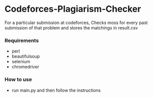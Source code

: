 # Codeforces-Plagiarism-Checker

For a particular submission at codeforces, Checks moss for every past submission of that problem and stores the matchings in result.csv

### Requirements
- perl
- beautifulsoup
- selenium
- chromedriver

### How to use
- run main.py and then follow the instructions
